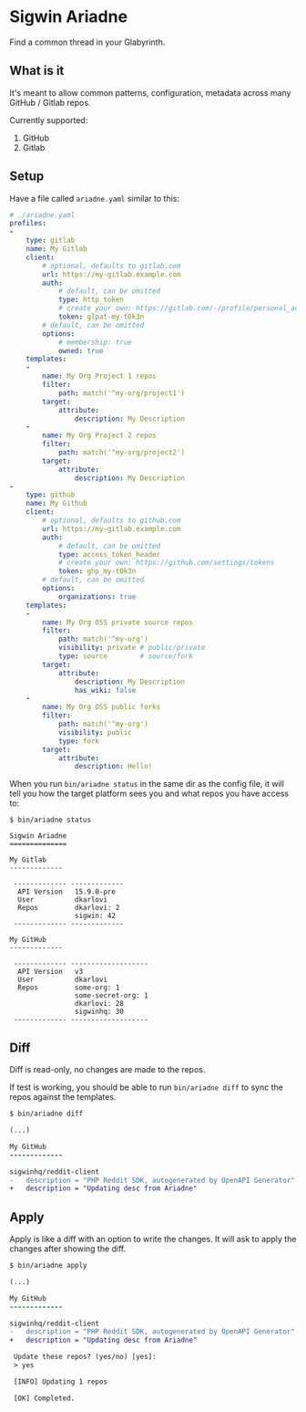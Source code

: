 # Sigwin Ariadne

Find a common thread in your Glabyrinth.

## What is it

It's meant to allow common patterns, configuration, metadata across many GitHub / Gitlab repos.

Currently supported:

1. GitHub
2. Gitlab

## Setup

Have a file called `ariadne.yaml` similar to this: 

```yaml
# ./ariadne.yaml
profiles:
-
    type: gitlab
    name: My Gitlab
    client:
        # optional, defaults to gitlab.com
        url: https://my-gitlab.example.com
        auth:
            # default, can be omitted
            type: http_token
            # create your own: https://gitlab.com/-/profile/personal_access_tokens
            token: glpat-my-t0k3n
        # default, can be omitted
        options:
            # membership: true
            owned: true
    templates:
    -
        name: My Org Project 1 repos
        filter:
            path: match('^my-org/project1')
        target:
            attribute:
                description: My Description
    -
        name: My Org Project 2 repos
        filter:
            path: match('^my-org/project2')
        target:
            attribute:
                description: My Description
-
    type: github
    name: My Github
    client:
        # optional, defaults to github.com
        url: https://my-gitlab.example.com
        auth:
            # default, can be omitted
            type: access_token_header
            # create your own: https://github.com/settings/tokens
            token: ghp_my-t0k3n
        # default, can be omitted
        options:
            organizations: true
    templates:
    -
        name: My Org OSS private source repos
        filter:
            path: match('^my-org')
            visibility: private # public/private
            type: source        # source/fork
        target:
            attribute:
                description: My Description
                has_wiki: false
    -
        name: My Org OSS public forks
        filter:
            path: match('^my-org')
            visibility: public
            type: fork
        target:
            attribute:
                description: Hello!
```

When you run `bin/ariadne status` in the same dir as the config file, it will tell you how the target platform sees you and what repos you have access to:

```
$ bin/ariadne status

Sigwin Ariadne
==============

My Gitlab
-------------

 ------------- ------------- 
  API Version   15.9.0-pre   
  User          dkarlovi     
  Repos         dkarlovi: 2  
                sigwin: 42   
 ------------- ------------- 

My GitHub
-------------

 ------------- ------------------- 
  API Version   v3                 
  User          dkarlovi           
  Repos         some-org: 1      
                some-secret-org: 1  
                dkarlovi: 28       
                sigwinhq: 30       
 ------------- ------------------- 
```

## Diff

Diff is read-only, no changes are made to the repos.

If test is working, you should be able to run `bin/ariadne diff` to 
sync the repos against the templates.

```diff
$ bin/ariadne diff

(...)

My GitHub
-------------

sigwinhq/reddit-client
-   description = "PHP Reddit SDK, autogenerated by OpenAPI Generator"                                                  
+   description = "Updating desc from Ariadne"                                                                          

```

## Apply

Apply is like a diff with an option to write the changes. It will ask to
apply the changes after showing the diff.

```diff
$ bin/ariadne apply

(...)

My GitHub
-------------

sigwinhq/reddit-client
-   description = "PHP Reddit SDK, autogenerated by OpenAPI Generator"                                                  
+   description = "Updating desc from Ariadne"                                                                          

 Update these repos? (yes/no) [yes]:
 > yes

 [INFO] Updating 1 repos                                                                                                

 [OK] Completed.                                                                                                        

```
